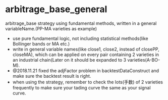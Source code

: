 # arbitrage_base_general
arbitrage_base strategy using fundamental methods, written in a general variableName.(PP-MA varieties as example)
- use pure fundamental logic, not including statistical methods(like Bollinger bands or MA etc.)
- write in general variable names(like close1, close2, instead of closePP, closeMA), which can be applied on every pair containing 2 varieties in an industrial chain(Later on it should be expanded to 3 varieties(A-BO-M).
- @2018.11.21 fixed the adjFactor problem in backtestDataConstruct and make sure the backtest result is right.
- when using the strategy, remember to check the lots(手数) of 2 varieties frequently to make sure your tading curve the same as your signal curve.
